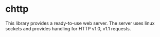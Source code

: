 # chttp
This library provides a ready-to-use web server. The server uses linux sockets and provides handling for HTTP v1.0, v1.1 requests.
